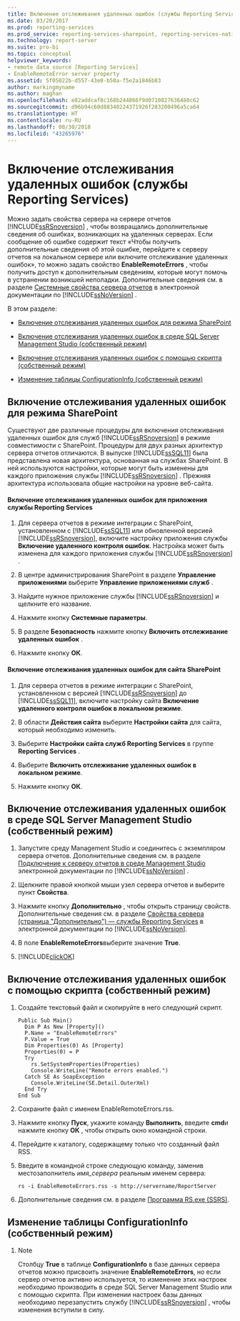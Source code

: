 ```yaml
---
title: Включение отслеживания удаленных ошибок (службы Reporting Services) | Документы Майкрософт
ms.date: 03/20/2017
ms.prod: reporting-services
ms.prod_service: reporting-services-sharepoint, reporting-services-native
ms.technology: report-server
ms.suite: pro-bi
ms.topic: conceptual
helpviewer_keywords:
- remote data source [Reporting Services]
- EnableRemoteError server property
ms.assetid: 5f05022b-d557-43e0-b50a-f5e2a1846b83
author: markingmyname
ms.author: maghan
ms.openlocfilehash: e82addcaf8c168b244866f9d0710827636480c62
ms.sourcegitcommit: d96b94c60d88340224371926f283200496a5ca64
ms.translationtype: HT
ms.contentlocale: ru-RU
ms.lasthandoff: 08/30/2018
ms.locfileid: "43265976"
---
```

# <a name="enable-remote-errors-reporting-services"></a>Включение отслеживания удаленных ошибок (службы Reporting Services)
  Можно задать свойства сервера на сервере отчетов [!INCLUDE[ssRSnoversion](../../includes/ssrsnoversion-md.md)] , чтобы возвращались дополнительные сведения об ошибках, возникающих на удаленных серверах. Если сообщение об ошибке содержит текст «Чтобы получить дополнительные сведения об этой ошибке, перейдите к серверу отчетов на локальном сервере или включите отслеживание удаленных ошибок», то можно задать свойство **EnableRemoteErrors** , чтобы получить доступ к дополнительным сведениям, которые могут помочь в устранении возникшей неполадки. Дополнительные сведения см. в разделе [Системные свойства сервера отчетов](../../reporting-services/report-server-web-service/net-framework/reporting-services-properties-report-server-system-properties.md) в электронной документации по [!INCLUDE[ssNoVersion](../../includes/ssnoversion-md.md)] .  
  
 В этом разделе:  
  
-   [Включение отслеживания удаленных ошибок для режима SharePoint](#bkmk_sharepoint)  
  
-   [Включение отслеживания удаленных ошибок в среде SQL Server Management Studio (собственный режим)](#bkmk_mgtStudio)  
  
-   [Включение отслеживания удаленных ошибок с помощью скрипта (собственный режим)](#bkmk_script)  
  
-   [Изменение таблицы ConfigurationInfo (собственный режим)](#bkmk_ConfigurationInfo)  
  
##  <a name="bkmk_sharepoint"></a> Включение отслеживания удаленных ошибок для режима SharePoint  
 Существуют две различные процедуры для включения отслеживания удаленных ошибок для служб [!INCLUDE[ssRSnoversion](../../includes/ssrsnoversion-md.md)] в режиме совместимости с SharePoint. Процедуры для двух разных архитектур сервера отчетов отличаются. В выпуске [!INCLUDE[ssSQL11](../../includes/sssql11-md.md)] была представлена новая архитектура, основанная на службах SharePoint. В ней используются настройки, которые могут быть изменены для каждого приложения службы [!INCLUDE[ssRSnoversion](../../includes/ssrsnoversion-md.md)] . Прежняя архитектура использовала общие настройки на уровне веб-сайта.  
  
#### <a name="enable-remote-errors-for-a-reporting-services-service-application"></a>Включение отслеживания удаленных ошибок для приложения службы Reporting Services  
  
1.  Для сервера отчетов в режиме интеграции с SharePoint, установленном с [!INCLUDE[ssSQL11](../../includes/sssql11-md.md)] или обновленной версией [!INCLUDE[ssRSnoversion](../../includes/ssrsnoversion-md.md)], включите настройку приложения службы **Включение удаленного контроля ошибок**. Настройка может быть изменена для каждого приложения службы [!INCLUDE[ssRSnoversion](../../includes/ssrsnoversion-md.md)] .  
  
2.  В центре администрирования SharePoint в разделе **Управление приложениями** выберите **Управление приложениями служб** .  
  
3.  Найдите нужное приложение службы [!INCLUDE[ssRSnoversion](../../includes/ssrsnoversion-md.md)] и щелкните его название.  
  
4.  Нажмите кнопку **Системные параметры**.  
  
5.  В разделе **Безопасность** нажмите кнопку **Включить отслеживание удаленных ошибок** .  
  
6.  Нажмите кнопку **ОК**.  
  
#### <a name="enable-remote-errors-for-a-sharepoint-site"></a>Включение отслеживания удаленных ошибок для сайта SharePoint  
  
1.  Для сервера отчетов в режиме интеграции с SharePoint, установленном с версией [!INCLUDE[ssRSnoversion](../../includes/ssrsnoversion-md.md)] до [!INCLUDE[ssSQL11](../../includes/sssql11-md.md)], включите настройку сайта **Включение удаленного контроля ошибок в локальном режиме**.  
  
2.  В области **Действия сайта** выберите **Настройки сайта** для сайта, который необходимо изменить.  
  
3.  Выберите **Настройки сайта служб Reporting Services** в группе **Reporting Services** .  
  
4.  Выберите **Включить отслеживание удаленных ошибок в локальном режиме**.  
  
5.  Нажмите кнопку **ОК**.  
  
##  <a name="bkmk_mgtStudio"></a> Включение отслеживания удаленных ошибок в среде SQL Server Management Studio (собственный режим)  
  
1.  Запустите среду Management Studio и соединитесь с экземпляром сервера отчетов. Дополнительные сведения см. в разделе [Подключение к серверу отчетов в среде Management Studio](../../reporting-services/tools/connect-to-a-report-server-in-management-studio.md) электронной документации по [!INCLUDE[ssNoVersion](../../includes/ssnoversion-md.md)] .  
  
2.  Щелкните правой кнопкой мыши узел сервера отчетов и выберите пункт **Свойства**.  
  
3.  Нажмите кнопку **Дополнительно** , чтобы открыть страницу свойств. Дополнительные сведения см. в разделе [Свойства сервера (страница "Дополнительно") — службы Reporting Services](../../reporting-services/tools/server-properties-advanced-page-reporting-services.md) в электронной документации по [!INCLUDE[ssNoVersion](../../includes/ssnoversion-md.md)].  
  
4.  В поле **EnableRemoteErrors**выберите значение **True**.  
  
5.  [!INCLUDE[clickOK](../../includes/clickok-md.md)]  
  
##  <a name="bkmk_script"></a> Включение отслеживания удаленных ошибок с помощью скрипта (собственный режим)  
  
1.  Создайте текстовый файл и скопируйте в него следующий скрипт.  
  
    ```  
    Public Sub Main()  
      Dim P As New [Property]()  
      P.Name = "EnableRemoteErrors"  
      P.Value = True  
      Dim Properties(0) As [Property]  
      Properties(0) = P  
      Try  
        rs.SetSystemProperties(Properties)  
        Console.WriteLine("Remote errors enabled.")  
      Catch SE As SoapException  
        Console.WriteLine(SE.Detail.OuterXml)  
      End Try  
    End Sub  
    ```  
  
2.  Сохраните файл с именем EnableRemoteErrors.rss.  
  
3.  Нажмите кнопку **Пуск**, укажите команду **Выполнить**, введите **cmd**и нажмите кнопку **ОК** , чтобы открыть окно командной строки.  
  
4.  Перейдите к каталогу, содержащему только что созданный файл RSS.  
  
5.  Введите в командной строке следующую команду, заменив местозаполнитель *имя_сервера* реальным именем сервера:  
  
    ```  
    rs -i EnableRemoteErrors.rss -s http://servername/ReportServer  
    ```  
  
6.  Дополнительные сведения см. в разделе [Программа RS.exe (SSRS)](../../reporting-services/tools/rs-exe-utility-ssrs.md).  
  
##  <a name="bkmk_ConfigurationInfo"></a> Изменение таблицы ConfigurationInfo (собственный режим)  
  
1.  > [!NOTE]  
    >  Столбцу **True** в таблице **ConfigurationInfo** в базе данных сервера отчетов можно присвоить значение **EnableRemoteErrors**, но если сервер отчетов активно используется, то изменение этих настроек необходимо производить в среде SQL Server Management Studio или с помощью скрипта. При изменении настроек базы данных необходимо перезапустить службу [!INCLUDE[ssRSnoversion](../../includes/ssrsnoversion-md.md)] , чтобы изменения вступили в силу.  
  
  
